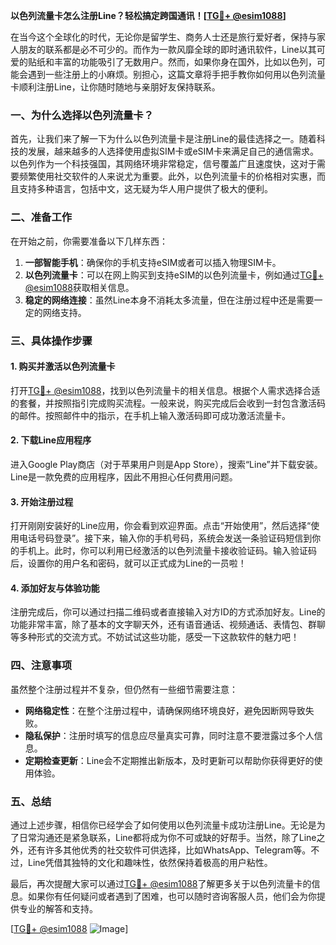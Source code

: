 **以色列流量卡怎么注册Line？轻松搞定跨国通讯！[[TG💪+ @esim1088](https://t.me/s/esim1088)]**

在当今这个全球化的时代，无论你是留学生、商务人士还是旅行爱好者，保持与家人朋友的联系都是必不可少的。而作为一款风靡全球的即时通讯软件，Line以其可爱的贴纸和丰富的功能吸引了无数用户。然而，如果你身在国外，比如以色列，可能会遇到一些注册上的小麻烦。别担心，这篇文章将手把手教你如何用以色列流量卡顺利注册Line，让你随时随地与亲朋好友保持联系。

### 一、为什么选择以色列流量卡？

首先，让我们来了解一下为什么以色列流量卡是注册Line的最佳选择之一。随着科技的发展，越来越多的人选择使用虚拟SIM卡或eSIM卡来满足自己的通信需求。以色列作为一个科技强国，其网络环境非常稳定，信号覆盖广且速度快，这对于需要频繁使用社交软件的人来说尤为重要。此外，以色列流量卡的价格相对实惠，而且支持多种语言，包括中文，这无疑为华人用户提供了极大的便利。

### 二、准备工作

在开始之前，你需要准备以下几样东西：
1. **一部智能手机**：确保你的手机支持eSIM或者可以插入物理SIM卡。
2. **以色列流量卡**：可以在网上购买到支持eSIM的以色列流量卡，例如通过[TG💪+ @esim1088](https://t.me/s/esim1088)获取相关信息。
3. **稳定的网络连接**：虽然Line本身不消耗太多流量，但在注册过程中还是需要一定的网络支持。

### 三、具体操作步骤

#### 1. 购买并激活以色列流量卡
打开[TG💪+ @esim1088](https://t.me/s/esim1088)，找到以色列流量卡的相关信息。根据个人需求选择合适的套餐，并按照指引完成购买流程。一般来说，购买完成后会收到一封包含激活码的邮件。按照邮件中的指示，在手机上输入激活码即可成功激活流量卡。

#### 2. 下载Line应用程序
进入Google Play商店（对于苹果用户则是App Store），搜索“Line”并下载安装。Line是一款免费的应用程序，因此不用担心任何费用问题。

#### 3. 开始注册过程
打开刚刚安装好的Line应用，你会看到欢迎界面。点击“开始使用”，然后选择“使用电话号码登录”。接下来，输入你的手机号码，系统会发送一条验证码短信到你的手机上。此时，你可以利用已经激活的以色列流量卡接收验证码。输入验证码后，设置你的用户名和密码，就可以正式成为Line的一员啦！

#### 4. 添加好友与体验功能
注册完成后，你可以通过扫描二维码或者直接输入对方ID的方式添加好友。Line的功能非常丰富，除了基本的文字聊天外，还有语音通话、视频通话、表情包、群聊等多种形式的交流方式。不妨试试这些功能，感受一下这款软件的魅力吧！

### 四、注意事项

虽然整个注册过程并不复杂，但仍然有一些细节需要注意：
- **网络稳定性**：在整个注册过程中，请确保网络环境良好，避免因断网导致失败。
- **隐私保护**：注册时填写的信息应尽量真实可靠，同时注意不要泄露过多个人信息。
- **定期检查更新**：Line会不定期推出新版本，及时更新可以帮助你获得更好的使用体验。

### 五、总结

通过上述步骤，相信你已经学会了如何使用以色列流量卡成功注册Line。无论是为了日常沟通还是紧急联系，Line都将成为你不可或缺的好帮手。当然，除了Line之外，还有许多其他优秀的社交软件可供选择，比如WhatsApp、Telegram等。不过，Line凭借其独特的文化和趣味性，依然保持着极高的用户粘性。

最后，再次提醒大家可以通过[TG💪+ @esim1088](https://t.me/s/esim1088)了解更多关于以色列流量卡的信息。如果你有任何疑问或者遇到了困难，也可以随时咨询客服人员，他们会为你提供专业的解答和支持。

[[TG💪+ @esim1088](https://t.me/s/esim1088) ![Image](https://i.postimg.cc/4NQfJmqS/Snipaste-2025-05-13-00-14-12.png)]